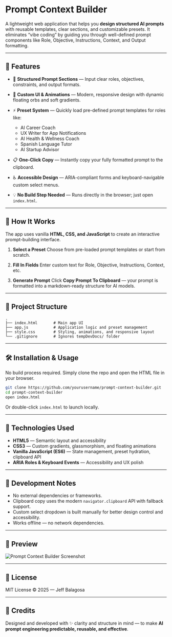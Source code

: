 # Prompt Context Builder

A lightweight web application that helps you **design structured AI prompts** with reusable templates, clear sections, and customizable presets. It eliminates “vibe coding” by guiding you through well-defined prompt components like Role, Objective, Instructions, Context, and Output formatting.

---

## 🚀 Features

* 🧩 **Structured Prompt Sections** — Input clear roles, objectives, constraints, and output formats.
* 🎨 **Custom UI & Animations** — Modern, responsive design with dynamic floating orbs and soft gradients.
* ⚡ **Preset System** — Quickly load pre-defined prompt templates for roles like:

  * AI Career Coach
  * UX Writer for App Notifications
  * AI Health & Wellness Coach
  * Spanish Language Tutor
  * AI Startup Advisor
* 📋 **One-Click Copy** — Instantly copy your fully formatted prompt to the clipboard.
* ♿ **Accessible Design** — ARIA-compliant forms and keyboard-navigable custom select menus.
* 💡 **No Build Step Needed** — Runs directly in the browser; just open `index.html`.

---

## 🧠 How It Works

The app uses vanilla **HTML, CSS, and JavaScript** to create an interactive prompt-building interface.

1. **Select a Preset**
   Choose from pre-loaded prompt templates or start from scratch.

2. **Fill In Fields**
   Enter custom text for Role, Objective, Instructions, Context, etc.

3. **Generate Prompt**
   Click **Copy Prompt To Clipboard** — your prompt is formatted into a markdown-ready structure for AI models.

---

## 📁 Project Structure

```
.
├── index.html       # Main app UI
├── app.js           # Application logic and preset management
├── style.css        # Styling, animations, and responsive layout
└── .gitignore       # Ignores tempDevDocs/ folder
```

---

## 🛠️ Installation & Usage

No build process required.
Simply clone the repo and open the HTML file in your browser.

```bash
git clone https://github.com/yourusername/prompt-context-builder.git
cd prompt-context-builder
open index.html
```

Or double-click `index.html` to launch locally.

---

## 🧩 Technologies Used

* **HTML5** — Semantic layout and accessibility
* **CSS3** — Custom gradients, glassmorphism, and floating animations
* **Vanilla JavaScript (ES6)** — State management, preset hydration, clipboard API
* **ARIA Roles & Keyboard Events** — Accessibility and UX polish

---

## 🥺 Development Notes

* No external dependencies or frameworks.
* Clipboard copy uses the modern `navigator.clipboard` API with fallback support.
* Custom select dropdown is built manually for better design control and accessibility.
* Works offline — no network dependencies.

---

## 🌈 Preview

![Prompt Context Builder Screenshot](https://via.placeholder.com/1200x600?text=Prompt+Context+Builder)

---

## 📜 License

MIT License © 2025 — Jeff Balagosa

---

## 💬 Credits

Designed and developed with ✨ clarity and structure in mind — to make **AI prompt engineering predictable, reusable, and effective**.
